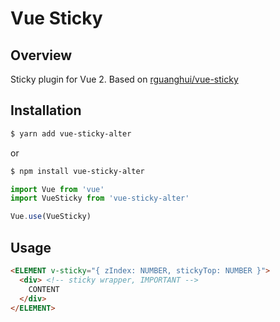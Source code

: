 # Vue Sticky

## Overview

Sticky plugin for Vue 2. Based on [rguanghui/vue-sticky](https://github.com/rguanghui/vue-sticky)

## Installation

```bash
$ yarn add vue-sticky-alter
```
or
```bash
$ npm install vue-sticky-alter
```

```js
import Vue from 'vue'
import VueSticky from 'vue-sticky-alter'

Vue.use(VueSticky)
```

## Usage

```html
<ELEMENT v-sticky="{ zIndex: NUMBER, stickyTop: NUMBER }">
  <div> <!-- sticky wrapper, IMPORTANT -->
    CONTENT
  </div>
</ELEMENT>
```